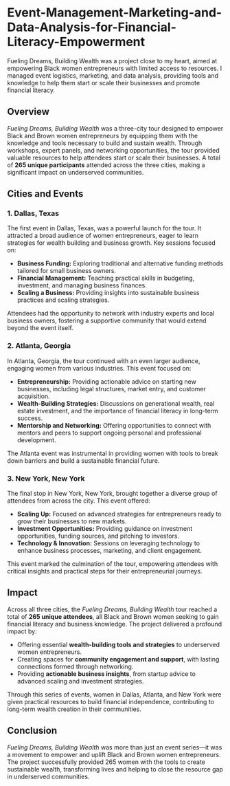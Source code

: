 # Event-Management-Marketing-and-Data-Analysis-for-Financial-Literacy-Empowerment
Fueling Dreams, Building Wealth was a project close to my heart, aimed at empowering Black women entrepreneurs with limited access to resources. I managed event logistics, marketing, and data analysis, providing tools and knowledge to help them start or scale their businesses and promote financial literacy.

## Overview
*Fueling Dreams, Building Wealth* was a three-city tour designed to empower Black and Brown women entrepreneurs by equipping them with the knowledge and tools necessary to build and sustain wealth. Through workshops, expert panels, and networking opportunities, the tour provided valuable resources to help attendees start or scale their businesses. A total of **265 unique participants** attended across the three cities, making a significant impact on underserved communities.

## Cities and Events

### 1. Dallas, Texas
The first event in Dallas, Texas, was a powerful launch for the tour. It attracted a broad audience of women entrepreneurs, eager to learn strategies for wealth building and business growth. Key sessions focused on:
- **Business Funding:** Exploring traditional and alternative funding methods tailored for small business owners.
- **Financial Management:** Teaching practical skills in budgeting, investment, and managing business finances.
- **Scaling a Business:** Providing insights into sustainable business practices and scaling strategies.

Attendees had the opportunity to network with industry experts and local business owners, fostering a supportive community that would extend beyond the event itself.

### 2. Atlanta, Georgia
In Atlanta, Georgia, the tour continued with an even larger audience, engaging women from various industries. This event focused on:
- **Entrepreneurship:** Providing actionable advice on starting new businesses, including legal structures, market entry, and customer acquisition.
- **Wealth-Building Strategies:** Discussions on generational wealth, real estate investment, and the importance of financial literacy in long-term success.
- **Mentorship and Networking:** Offering opportunities to connect with mentors and peers to support ongoing personal and professional development.

The Atlanta event was instrumental in providing women with tools to break down barriers and build a sustainable financial future.

### 3. New York, New York
The final stop in New York, New York, brought together a diverse group of attendees from across the city. This event offered:
- **Scaling Up:** Focused on advanced strategies for entrepreneurs ready to grow their businesses to new markets.
- **Investment Opportunities:** Providing guidance on investment opportunities, funding sources, and pitching to investors.
- **Technology & Innovation:** Sessions on leveraging technology to enhance business processes, marketing, and client engagement.

This event marked the culmination of the tour, empowering attendees with critical insights and practical steps for their entrepreneurial journeys.

## Impact
Across all three cities, the *Fueling Dreams, Building Wealth* tour reached a total of **265 unique attendees**, all Black and Brown women seeking to gain financial literacy and business knowledge. The project delivered a profound impact by:
- Offering essential **wealth-building tools and strategies** to underserved women entrepreneurs.
- Creating spaces for **community engagement and support**, with lasting connections formed through networking.
- Providing **actionable business insights**, from startup advice to advanced scaling and investment strategies.

Through this series of events, women in Dallas, Atlanta, and New York were given practical resources to build financial independence, contributing to long-term wealth creation in their communities.

## Conclusion
*Fueling Dreams, Building Wealth* was more than just an event series—it was a movement to empower and uplift Black and Brown women entrepreneurs. The project successfully provided 265 women with the tools to create sustainable wealth, transforming lives and helping to close the resource gap in underserved communities.

